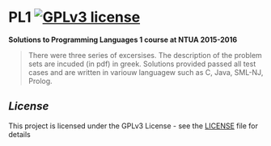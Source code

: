 # PL1  [![GPLv3 license](https://img.shields.io/badge/license-GPLv3-blue.svg)](https://github.com/CodePeters/Pacman/blob/master/LICENSE)

**Solutions to Programming Languages 1 course at NTUA 2015-2016**

>There were three series of excersises. The description of the problem sets 
>are incuded (in pdf) in greek. Solutions provided passed all test cases and 
>are written in variouw languagew such as C, Java, SML-NJ, Prolog.

## _License_

This project is licensed under the GPLv3 License - see the [LICENSE](LICENSE) file for details

